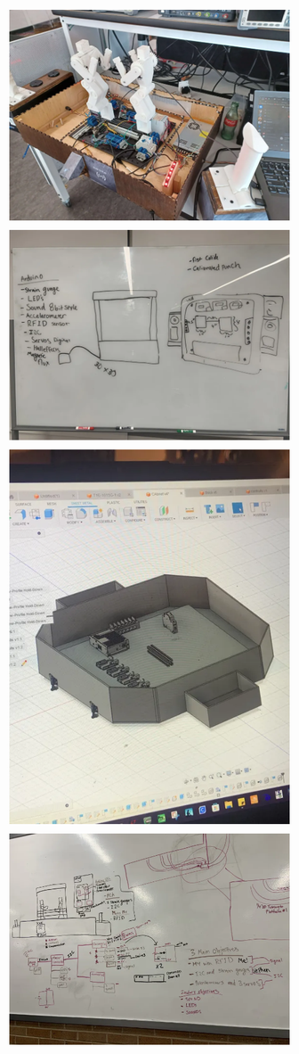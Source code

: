 ![image1.webp](media/image1.webp)

![image2.webp](media/image2.webp)

![image3.webp](media/image3.webp)

![image4.webp](media/image4.webp)
